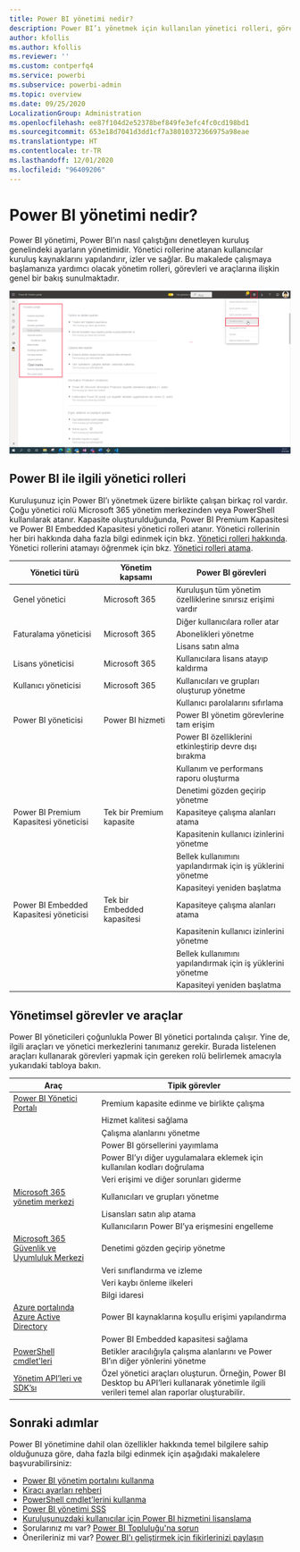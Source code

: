 ```yaml
---
title: Power BI yönetimi nedir?
description: Power BI’ı yönetmek için kullanılan yönetici rolleri, görevler ve araçlar hakkında bilgi edinin.
author: kfollis
ms.author: kfollis
ms.reviewer: ''
ms.custom: contperfq4
ms.service: powerbi
ms.subservice: powerbi-admin
ms.topic: overview
ms.date: 09/25/2020
LocalizationGroup: Administration
ms.openlocfilehash: ee87f104d2e52378bef849fe3efc4fc0cd198bd1
ms.sourcegitcommit: 653e18d7041d3dd1cf7a38010372366975a98eae
ms.translationtype: HT
ms.contentlocale: tr-TR
ms.lasthandoff: 12/01/2020
ms.locfileid: "96409206"
---
```

# <a name="what-is-power-bi-administration"></a>Power BI yönetimi nedir?

Power BI yönetimi, Power BI’ın nasıl çalıştığını denetleyen kuruluş genelindeki ayarların yönetimidir. Yönetici rollerine atanan kullanıcılar kuruluş kaynaklarını yapılandırır, izler ve sağlar. Bu makalede çalışmaya başlamanıza yardımcı olacak yönetim rolleri, görevleri ve araçlarına ilişkin genel bir bakış sunulmaktadır.

![Kuruluş genelindeki ayarları gösteren, Power BI yönetim portalının ekran görüntüsü.](media/service-admin-administering-power-bi-in-your-organization/admin-portal.png)

## <a name="administrator-roles-related-to-power-bi"></a>Power BI ile ilgili yönetici rolleri

Kuruluşunuz için Power BI’ı yönetmek üzere birlikte çalışan birkaç rol vardır. Çoğu yönetici rolü Microsoft 365 yönetim merkezinden veya PowerShell kullanılarak atanır. Kapasite oluşturulduğunda, Power BI Premium Kapasitesi ve Power BI Embedded Kapasitesi yönetici rolleri atanır. Yönetici rollerinin her biri hakkında daha fazla bilgi edinmek için bkz. [Yönetici rolleri hakkında](/microsoft-365/admin/add-users/about-admin-roles). Yönetici rollerini atamayı öğrenmek için bkz. [Yönetici rolleri atama](/microsoft-365/admin/add-users/assign-admin-roles).

| **Yönetici türü** | **Yönetim kapsamı** | **Power BI görevleri** |
| --- | --- | --- |
| Genel yönetici | Microsoft 365 | Kuruluşun tüm yönetim özelliklerine sınırsız erişimi vardır |
| | | Diğer kullanıcılara roller atar |
| Faturalama yöneticisi | Microsoft 365 | Abonelikleri yönetme |
| | | Lisans satın alma |
| Lisans yöneticisi | Microsoft 365 | Kullanıcılara lisans atayıp kaldırma |
| Kullanıcı yöneticisi | Microsoft 365 | Kullanıcıları ve grupları oluşturup yönetme |
| | | Kullanıcı parolalarını sıfırlama |
| Power BI yöneticisi | Power BI hizmeti | Power BI yönetim görevlerine tam erişim|
| | | Power BI özelliklerini etkinleştirip devre dışı bırakma |
| | | Kullanım ve performans raporu oluşturma |
| | | Denetimi gözden geçirip yönetme |
| Power BI Premium Kapasitesi yöneticisi | Tek bir Premium kapasite | Kapasiteye çalışma alanları atama|
| | | Kapasitenin kullanıcı izinlerini yönetme |
| | | Bellek kullanımını yapılandırmak için iş yüklerini yönetme |
| | | Kapasiteyi yeniden başlatma |
| Power BI Embedded Kapasitesi yöneticisi | Tek bir Embedded kapasitesi | Kapasiteye çalışma alanları atama|
| | | Kapasitenin kullanıcı izinlerini yönetme |
| | | Bellek kullanımını yapılandırmak için iş yüklerini yönetme |
| | | Kapasiteyi yeniden başlatma |

## <a name="administrative-tasks-and-tools"></a>Yönetimsel görevler ve araçlar

Power BI yöneticileri çoğunlukla Power BI yönetici portalında çalışır. Yine de, ilgili araçları ve yönetici merkezlerini tanımanız gerekir. Burada listelenen araçları kullanarak görevleri yapmak için gereken rolü belirlemek amacıyla yukarıdaki tabloya bakın.

| **Araç** | **Tipik görevler** |
| --- | --- |
| [Power BI Yönetici Portalı](https://app.powerbi.com/admin-portal) | Premium kapasite edinme ve birlikte çalışma |
| | Hizmet kalitesi sağlama |
| | Çalışma alanlarını yönetme |
| | Power BI görsellerini yayımlama |
| | Power BI’yı diğer uygulamalara eklemek için kullanılan kodları doğrulama |
| | Veri erişimi ve diğer sorunları giderme |
| [Microsoft 365 yönetim merkezi](https://admin.microsoft.com) | Kullanıcıları ve grupları yönetme |
| | Lisansları satın alıp atama |
| | Kullanıcıların Power BI’ya erişmesini engelleme |
| [Microsoft 365 Güvenlik ve Uyumluluk Merkezi](https://protection.office.com) | Denetimi gözden geçirip yönetme |
| | Veri sınıflandırma ve izleme |
| | Veri kaybı önleme ilkeleri |
| | Bilgi idaresi |
| [Azure portalında Azure Active Directory](https://aad.portal.azure.com) | Power BI kaynaklarına koşullu erişimi yapılandırma |
| | Power BI Embedded kapasitesi sağlama |
| [PowerShell cmdlet'leri](/powershell/power-bi/overview) | Betikler aracılığıyla çalışma alanlarını ve Power BI’ın diğer yönlerini yönetme |
| [Yönetim API’leri ve SDK’sı](service-admin-reference.md) | Özel yönetici araçları oluşturun. Örneğin, Power BI Desktop bu API’leri kullanarak yönetimle ilgili verileri temel alan raporlar oluşturabilir. |

## <a name="next-steps"></a>Sonraki adımlar

Power BI yönetimine dahil olan özellikler hakkında temel bilgilere sahip olduğunuza göre, daha fazla bilgi edinmek için aşağıdaki makalelere başvurabilirsiniz:

- [Power BI yönetim portalını kullanma](service-admin-portal.md)
- [Kiracı ayarları rehberi](../guidance/admin-tenant-settings.md)
- [PowerShell cmdlet’lerini kullanma](/powershell/power-bi/overview)
- [Power BI yönetimi SSS](service-admin-faq.md)
- [Kuruluşunuzdaki kullanıcılar için Power BI hizmetini lisanslama](service-admin-licensing-organization.md)
- Sorularınız mı var? [Power BI Topluluğu'na sorun](https://community.powerbi.com/)
- Önerileriniz mi var? [Power BI'ı geliştirmek için fikirlerinizi paylaşın](https://ideas.powerbi.com/)